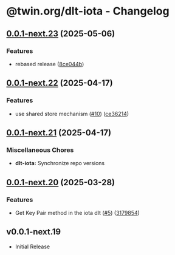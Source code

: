# @twin.org/dlt-iota - Changelog

## [0.0.1-next.23](https://github.com/twinfoundation/dlt/compare/dlt-iota-v0.0.1-next.22...dlt-iota-v0.0.1-next.23) (2025-05-06)


### Features

* rebased release ([8ce044b](https://github.com/twinfoundation/dlt/commit/8ce044b93a596415852b1f7b75c3e315fe2c6b6f))

## [0.0.1-next.22](https://github.com/twinfoundation/dlt/compare/dlt-iota-v0.0.1-next.21...dlt-iota-v0.0.1-next.22) (2025-04-17)


### Features

* use shared store mechanism ([#10](https://github.com/twinfoundation/dlt/issues/10)) ([ce36214](https://github.com/twinfoundation/dlt/commit/ce36214577f02cbb9642f831cb2c21335c31cc9a))

## [0.0.1-next.21](https://github.com/twinfoundation/dlt/compare/dlt-iota-v0.0.1-next.20...dlt-iota-v0.0.1-next.21) (2025-04-17)


### Miscellaneous Chores

* **dlt-iota:** Synchronize repo versions

## [0.0.1-next.20](https://github.com/twinfoundation/dlt/compare/dlt-iota-v0.0.1-next.19...dlt-iota-v0.0.1-next.20) (2025-03-28)


### Features

* Get Key Pair method in the iota dlt ([#5](https://github.com/twinfoundation/dlt/issues/5)) ([3179854](https://github.com/twinfoundation/dlt/commit/31798540b9b8be68079ba1696b29a11c84c40fa5))

## v0.0.1-next.19

- Initial Release
